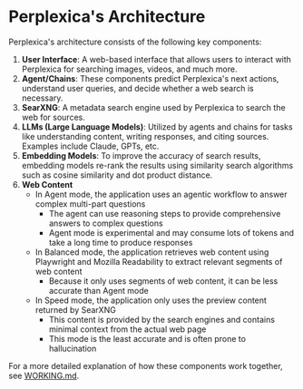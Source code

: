 # Perplexica's Architecture

Perplexica's architecture consists of the following key components:

1. **User Interface**: A web-based interface that allows users to interact with Perplexica for searching images, videos, and much more.
2. **Agent/Chains**: These components predict Perplexica's next actions, understand user queries, and decide whether a web search is necessary.
3. **SearXNG**: A metadata search engine used by Perplexica to search the web for sources.
4. **LLMs (Large Language Models)**: Utilized by agents and chains for tasks like understanding content, writing responses, and citing sources. Examples include Claude, GPTs, etc.
5. **Embedding Models**: To improve the accuracy of search results, embedding models re-rank the results using similarity search algorithms such as cosine similarity and dot product distance.
6. **Web Content**
   - In Agent mode, the application uses an agentic workflow to answer complex multi-part questions
     - The agent can use reasoning steps to provide comprehensive answers to complex questions
     - Agent mode is experimental and may consume lots of tokens and take a long time to produce responses
   - In Balanced mode, the application retrieves web content using Playwright and Mozilla Readability to extract relevant segments of web content
     - Because it only uses segments of web content, it can be less accurate than Agent mode
   - In Speed mode, the application only uses the preview content returned by SearXNG
     - This content is provided by the search engines and contains minimal context from the actual web page
     - This mode is the least accurate and is often prone to hallucination

For a more detailed explanation of how these components work together, see [WORKING.md](https://github.com/ItzCrazyKns/Perplexica/tree/master/docs/architecture/WORKING.md).
